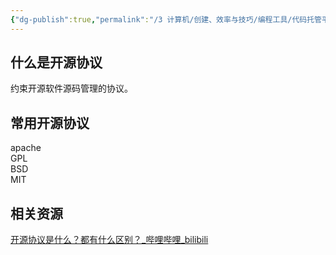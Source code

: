 ```yaml
---
{"dg-publish":true,"permalink":"/3 计算机/创建、效率与技巧/编程工具/代码托管平台/开源协议/","title":"开源协议"}
---
```



## 什么是开源协议
约束开源软件源码管理的协议。 
## 常用开源协议
apache  
GPL  
BSD  
MIT
## 相关资源
[开源协议是什么？都有什么区别？\_哔哩哔哩\_bilibili](https://www.bilibili.com/video/BV11u411j7GK/?buvid=XY630CE669F34078F341989B1EE06E60B0127&is_story_h5=false&mid=g8UDjEqHIS5oCexxb9oAEQ%3D%3D&p=1&plat_id=116&share_from=ugc&share_medium=android&share_plat=android&share_session_id=65efc87f-0554-4ea5-93ae-31c623afacab&share_source=COPY&share_tag=s_i&timestamp=1689511749&unique_k=556rHyW&up_id=1278118266&vd_source=20cb3e7c6ad3d64f0eb2d763ff005080)